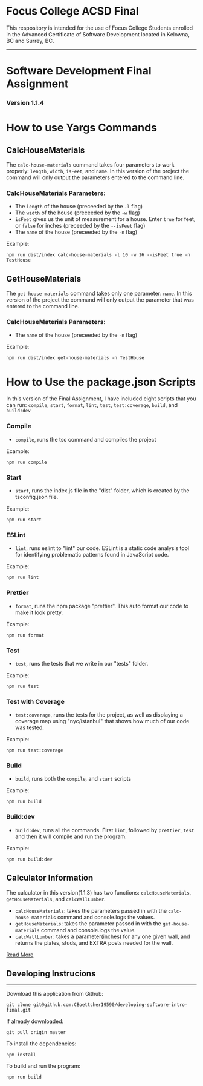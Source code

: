 # Focus College ACSD Final

This respository is intended for the use of Focus College Students enrolled in the Advanced Certificate of Software Development located in Kelowna, BC and Surrey, BC.

---
# Software Development Final Assignment
### Version 1.1.4

# How to use Yargs Commands

## CalcHouseMaterials

The `calc-house-materials` command takes four parameters to work properly: `length`, `width`, `isFeet`, and `name`. In this version of the project the command will only output the parameters entered to the command line.

### CalcHouseMaterials Parameters:
* The `length` of the house (preceeded by the `-l` flag)
* The `width` of the house (preceeded by the `-w` flag)
* `isFeet` gives us the unit of measurement for a house. Enter `true` for feet, or `false` for inches (preceeded by the `--isFeet` flag)
* The `name` of the house (preceeded by the `-n` flag)

Example: 

```
npm run dist/index calc-house-materials -l 10 -w 16 --isFeet true -n TestHouse 
```

## GetHouseMaterials

The `get-house-materials` command takes only one parameter: `name`. In this version of the project the command will only output the parameter that was entered to the command line.

### CalcHouseMaterials Parameters:
* The `name` of the house (preceeded by the `-n` flag)

Example: 

```
npm run dist/index get-house-materials -n TestHouse 
```

# How to Use the package.json Scripts

In this version of the Final Assignment, I have included eight scripts that you can run: `compile`, `start`, `format`, `lint`, `test`, `test:coverage`, `build`, and `build:dev`

### Compile

* `compile`, runs the tsc command and compiles the project

Ecample:

```
npm run compile
```

### Start

* `start`, runs the index.js file in the "dist" folder, which is created by the tsconfig.json file.

Example:

```
npm run start
```

### ESLint

* `lint`, runs eslint to "lint" our code. ESLint is a static code analysis tool for identifying problematic patterns found in JavaScript code.

Example:

```
npm run lint
```

### Prettier

* `format`, runs the npm package "prettier". This auto format our code to make it look pretty.

Example:

```
npm run format
```

### Test

* `test`, runs the tests that we write in our "tests" folder.

Example:

```
npm run test
```


### Test with Coverage

* `test:coverage`, runs the tests for the project, as well as displaying a coverage map using "nyc/istanbul" that shows how much of our code was tested. 

Example:

```
npm run test:coverage
```


### Build

* `build`, runs both the `compile`, and `start` scripts
 
 Example:

```
npm run build
```

### Build:dev

* `build:dev`, runs all the commands. First `lint`, followed by `prettier`, `test` and then it will compile and run the program.
 
 Example:

```
npm run build:dev
```
## Calculator Information

The calculator in this version(1.1.3) has two functions: `calcHouseMaterials`, `getHouseMaterials`, and `calcWallLumber`.

* `calcHouseMaterials`: takes the parameters passed in with the `calc-house-materials` command and console.logs the values.
* `getHouseMaterials`: takes the parameter passed in with the `get-house-materials` command and console.logs the value.
* `calcWallLumber`: takes a parameter(inches) for any one given wall, and returns the plates, studs, and EXTRA posts needed for the wall.

[Read More](./src/calculator/README.md)
 
## Developing Instrucions 
-------------------------
Download this application from Github:
```
git clone git@github.com:CBoettcher19590/developing-software-intro-final.git
```

If already downloaded:
```
git pull origin master
```

To install the dependencies:
```
npm install
```

To build and run the program:
```
npm run build
```
